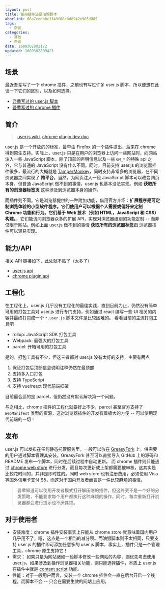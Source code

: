 ```yaml
---
layout: post
title: 使用插件还是油猴脚本
abbrlink: 68a7cedb0c1f49f08c8d8942e905d885
tags:
  - 杂谈
categories:
  - 其他
  - 杂谈
date: 1609302802172
updated: 1609302809423
---
```


## 场景

最近吾辈写了一个 chrome 插件，之前也有写过许多 user.js 脚本，所以便想在此谈一下它们的区别，以及如何选择。

- [吾辈写过的 user.js 脚本](https://greasyfork.org/zh-CN/users/84714)
- [吾辈写过的 chrome 插件](https://chrome.google.com/webstore/search/rxliuli)

## 简介

> [user.js wiki](https://zh.wikipedia.org/zh-hk/Greasemonkey), [chrome plugin dev doc](https://developer.chrome.com/extensions/devguide)

user.js 是一个开放的的标准，最早由 Firefox 的一个插件提出，后来在 chrome 得到原生支持。实际上，user.js 只是在用户的浏览器上访问一些网站时，向网站注入一些 JavaScript 脚本，除了顶部的声明信息以及一些 `GM_*` 的特殊 api 之外，它与普通的 JavaScript 没有什么不同。同时，目前支持 user.js 的浏览器插件很多，最流行的大概就是 [TamperMonkey](https://www.tampermonkey.net/)，同时支持非常多的浏览器，在不同浏览器之间实现了 **跨平台**。当然，为网页注入一段 JavaScript 脚本可以改变网页本身，但普通 JavaScript 做不到的事情，user.js 也基本没法实现。例如 **获取所有的浏览器标签页** 这种涉及到浏览器本身的操作。

而插件则不同，它是浏览器提供的一种附加功能，借用官方介绍：**扩展程序是可定制浏览体验的小型软件程序。它们使用户可以根据个人需要或偏好来定制 Chrome 功能和行为。它们基于 Web 技术（例如 HTML，JavaScript 和 CSS）构建。**，它们能访问浏览器众多的扩展 API，实现对浏览器级别的功能定制 -- 而非仅限于网站。例如上面 user.js 做不到的事情 **获取所有的浏览器标签页** 浏览器插件可以轻易实现。

## 能力/API

相关 API 链接如下，此处就不贴了（太多了）

- [user.js api](https://www.tampermonkey.net/documentation.php)
- [chrome plugin api](https://developer.chrome.com/extensions/devguide)

## 工程化

在工程化上，user.js 几乎没有工程化的最佳实践，直到目前为止，仍然没有简单可用的打包工具对 user.js 进行专门支持，例如通过 react 编写一些 UI 相关的内容并最终打包成一个 `*.user.js` 脚本文件是比较困难的。
看看目前的主流打包工具吧

- rollup: JavaScript SDK 打包工具
- Webpack: 最强大的打包工具
- parcel: 开箱可用的打包工具

是的，打包工具有不少，但这三者都对 user.js 没有太好的支持，主要有两点

1. 保证打包后顶部信息说明注释仍然在最顶部
2. 支持多入口打包
3. 支持 TypeScript
4. 支持 vue/react 现代前端框架

目前最合适的是 parcel，但仍然没有默认解决第一个问题。

与之相比，chrome 插件的工程化就要好上不少，parcel 甚至官方支持了 `WebManifest` 类型的资源，这对浏览器插件的开发有着极大的方便 -- 可以使用现代前端的一切！

## 发布

user.js 可以发布在任何静态托管服务里，一般可以放在 [GreasyFork](https://greasyfork.org/) 上，供需要的用户通过脚本管理其安装。GreasyFork 甚至可以直接导入 GitHub 上的源码和 README 发布一个脚本，同时在后续过程中自动更新。
而 chrome 插件则只能通过 [chrome web store](https://chrome.google.com/webstore) 进行分发，而且每次更新或上架都需要被审核，这其实是比较花时间的，并非是即时性的。同时 web store 也有注册费用，必须使用 Visa 等国外信用卡支付 \$5，而这对于国内开发者而言是一件比较麻烦的事情。

> 吾辈知道可以使用开发者模式打开解压缩的插件，但这终究不是一个好的分发策略，不能要求每个用户都执行这种麻烦的操作，同时，每次重新打开浏览器都会进行提示也不厌其烦。

## 对于使用者

- 安装难度：chrome 插件安装事实上只能从 chrome store 就意味着国内用户几乎用不了，嗯，这点是一个相当的减分项。而油猴脚本则不太相同，只要支持 user.js 的插件即可添加任意多的 user.js 脚本，事实上，插件只是一个管理工具，chrome 原生支持它！
- 需求： 如果只是为网站诸如一段脚本修改一些网站的内容，则优先考虑使用 user.js，如果涉及到操作浏览器相关功能，则只能选择插件，本质上 user.js 在插件中就是 [content script](https://developer.chrome.com/extensions/content_scripts) 功能。
- 性能：对于一般用户而言，安装一个 chrome 插件会一直在后台开启一个线程，而脚本不会 -- 只会在需要生效的网站上应用。
